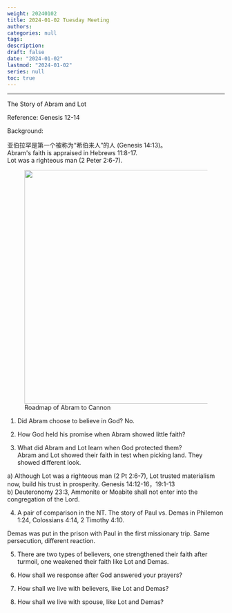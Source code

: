 ```yaml
---
weight: 20240102
title: 2024-01-02 Tuesday Meeting
authors:
categories: null
tags:
description: 
draft: false
date: "2024-01-02"
lastmod: "2024-01-02"
series: null
toc: true
---
```


<!--more-->
---

The Story of Abram and Lot  

Reference: Genesis 12-14

Background: 

亚伯拉罕是第一个被称为“希伯来人”的人 (Genesis 14:13)。  
Abram's faith is appraised in Hebrews 11:8-17.  
Lot was a righteous man (2 Peter 2:6-7).

<figure>
  <img width = "540" src = "/docs/images/abram_to_cannon_roadmap.jpg"/>
  <figcaption class = "bottom">Roadmap of Abram to Cannon</figcaption>
</figure>

1) Did Abram choose to believe in God? No.  

2) How God held his promise when Abram showed little faith?  

3) What did Abram and Lot learn when God protected them?  
Abram and Lot showed their faith in test when picking land.  They showed different look.

a) Although Lot was a righteous man (2 Pt 2:6-7), Lot trusted materialism now, build his trust in prosperity. Genesis 14:12-16，19:1-13   
b) Deuteronomy 23:3, Ammonite or Moabite shall not enter into the congregation of the Lord. 

4) A pair of comparison in the NT.  The story of Paul vs. Demas in Philemon 1:24, Colossians 4:14, 2 Timothy 4:10.

Demas was put in the prison with Paul in the first missionary trip.  Same persecution, different reaction.

5) There are two types of believers, one strengthened their faith after turmoil, one weakened their faith like Lot and Demas.

5) How shall we response after God answered your prayers?

6) How shall we live with believers, like Lot and Demas?

7) How shall we live with spouse, like Lot and Demas?





